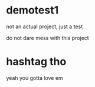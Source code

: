 # demotest1
not an actual project, just a test

do not dare mess with this project

# hashtag tho

yeah you gotta love em
